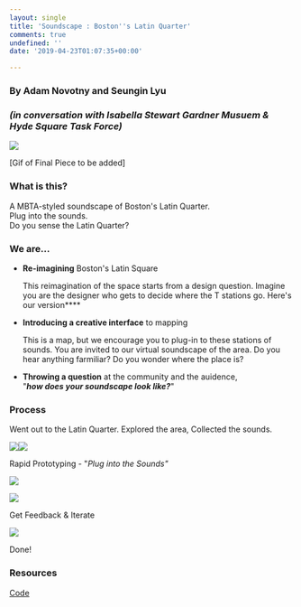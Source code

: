 ```yaml
---
layout: single
title: 'Soundscape : Boston''s Latin Quarter'
comments: true
undefined: ''
date: '2019-04-23T01:07:35+00:00'

---
```

### By Adam Novotny and Seungin Lyu

### _(in conversation with Isabella Stewart Gardner Musuem & Hyde Square Task Force)_

![](/uploads/v1.3.png)

\[Gif of Final Piece to be added\]

### What is this?

A MBTA-styled soundscape of Boston's Latin Quarter.  
Plug into the sounds.  
Do you sense the Latin Quarter?

### We are...

* **Re-imagining** Boston's Latin Square

  This reimagination of the space starts from a design question. Imagine you are the designer who gets to decide where the T stations go. Here's our version****
* **Introducing a creative interface** to mapping

  This is a map, but we encourage you to plug-in to these stations of sounds. You are invited to our virtual soundscape of the area. Do you hear anything farmiliar? Do you wonder where the place is?
* **Throwing a question** at the community and the auidence,  
  "**_how does your soundscape look like?_**"

### Process

Went out to the Latin Quarter. Explored the area, Collected the sounds.

![](/uploads/IMG_4253.png)![](/uploads/IMG_4250.png)

Rapid Prototyping - "_Plug into the Sounds"_

![](/uploads/IMG_20190422_162341.jpg)

![](/uploads/IMG_20190422_162400.jpg)

Get Feedback & Iterate

![](/uploads/20190424_095703.jpg)

Done!

### Resources

[Code](https://github.com/labseven/soundscape)